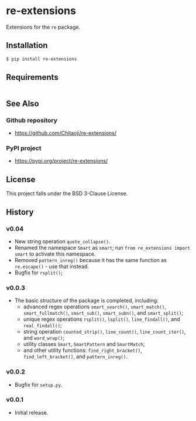 # re-extensions
Extensions for the `re` package.

## Installation
```sh
$ pip install re-extensions
```

## Requirements
```txt

```

## See Also
### Github repository
* https://github.com/Chitaoji/re-extensions/

### PyPI project
* https://pypi.org/project/re-extensions/

## License
This project falls under the BSD 3-Clause License.

## History
### v0.04
* New string operation `quote_collapse()`.
* Renamed the namespace `Smart` as `smart`; run `from re_extensions import smart` to activate this namespace.
* Removed `pattern_inreg()` because it has the same function as `re.escape()` - use that instead.
* Bugfix for `rsplit()`;

### v0.0.3
* The basic structure of the package is completed, including:
  * advanced regex operations `smart_search()`, `smart_match()`, `smart_fullmatch()`, `smart_sub()`, `smart_subn()`, and `smart_split()`;
  * unique regex operations `rsplit()`, `lsplit()`, `line_findall()`, and `real_findall()`;
  * string operation `counted_strip()`, `line_count()`, `line_count_iter()`, and `word_wrap()`;
  * utility classes `Smart`, `SmartPattern` and `SmartMatch`;
  * and other utility functions: `find_right_bracket()`, `find_left_bracket()`, and `pattern_inreg()`.


### v0.0.2
* Bugfix for `setup.py`.

### v0.0.1
* Initial release.